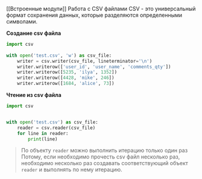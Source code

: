 [[Встроенные модули]]
Работа с CSV файлами
CSV - это универсальный формат сохранения данных, которые разделяются определенными символами.

**Создание csv файла**
```Python
import csv  
  
with open('test.csv', 'w') as csv_file:  
    writer = csv.writer(csv_file, lineterminator='\n')  
    writer.writerow(['user_id', 'user_name', 'comments_qty'])  
    writer.writerow([5235, 'ilya', 1352])  
    writer.writerow([4428, 'mike', 246])  
    writer.writerow([1684, 'alice', 73])
```

**Чтение из csv файла**
```Python
import csv


with open('test.csv') as csv_file:  
    reader = csv.reader(csv_file)  
    for line in reader:  
        print(line)
```
>По объекту `reader` можно выполнить итерацию только один раз
>Потому, если необходимо прочесть csv файл несколько раз, необходимо несколько раз создавать соответствующий объект `reader` и выполнять по нему итерацию. 